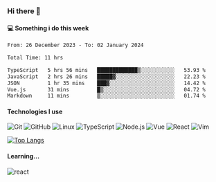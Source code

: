### Hi there 👋

#### 💻 Something i do this week

<!--START_SECTION:waka-->

```txt
From: 26 December 2023 - To: 02 January 2024

Total Time: 11 hrs

TypeScript   5 hrs 56 mins   █████████████▒░░░░░░░░░░░   53.93 %
JavaScript   2 hrs 26 mins   █████▓░░░░░░░░░░░░░░░░░░░   22.23 %
JSON         1 hr 35 mins    ███▓░░░░░░░░░░░░░░░░░░░░░   14.42 %
Vue.js       31 mins         █▒░░░░░░░░░░░░░░░░░░░░░░░   04.72 %
Markdown     11 mins         ▒░░░░░░░░░░░░░░░░░░░░░░░░   01.74 %
```

<!--END_SECTION:waka-->


#### Technologies I use
![Git](https://img.shields.io/badge/-Git-222222?style=flat&logo=git&logoColor=F05032)
![GitHub](https://img.shields.io/badge/-GitHub-181717?style=flat&logo=github)
![Linux](https://img.shields.io/badge/-Linux-222222?style=flat&logo=linux&logoColor=FCC624)
![TypeScript](https://img.shields.io/badge/-TypeScript-000000?style=flat&logo=typescript)
![Node.js](https://img.shields.io/badge/-Node.js-222222?style=flat&logo=node.js&logoColor=339933)
![Vue](https://img.shields.io/badge/-Vue-222222?style=flat&logo=Vue.js&logoColor=4FC08D)
![React](https://img.shields.io/badge/-React-222222?style=flat&logo=React&logoColor=blue)
![Vim](https://img.shields.io/badge/-Vim-222222?style=flat&logo=Vim&logoColor=green)

[![Top Langs](https://github-readme-stats.vercel.app/api/top-langs/?username=GodlessLiu&layout=compact)](https://github.com/anuraghazra/github-readme-stats)
#### Learning...
![react](https://img.shields.io/badge/react-18-blue.svg)
